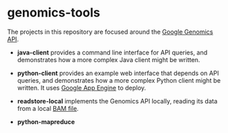 genomics-tools
==============

The projects in this repository are focused around the <a href="https://developers.google.com/genomics">Google Genomics API</a>.

* **java-client** provides a command line interface for API queries, and demonstrates how a more complex Java
client might be written.

* **python-client** provides an example web interface that depends on API queries, and demonstrates how a more complex
Python client might be written. It uses
<a href="https://developers.google.com/appengine/docs/python/gettingstartedpython27/introduction">Google App Engine</a>
to deploy.

* **readstore-local** implements the Genomics API locally, reading its data from a local
<a href="http://samtools.sourceforge.net/SAMv1.pdf">BAM file</a>.

* **python-mapreduce**
